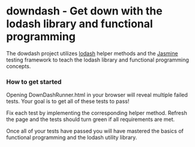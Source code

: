 # downdash - Get down with the lodash library and functional programming
The dowdash project utilizes [lodash](https://lodash.com/) helper methods and the [Jasmine](http://jasmine.github.io/) testing framework to teach the lodash library and functional programming concepts.

### How to get started
Opening DownDashRunner.html in your browser will reveal multiple failed tests. Your goal is to get all of these tests to pass!

Fix each test by implementing the corresponding helper method. Refresh the page and the tests should turn green if all requirements are met.

Once all of your tests have passed you will have mastered the basics of functional programming and the lodash utility library. 
